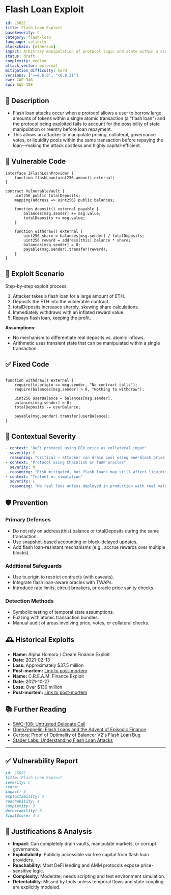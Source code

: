 # Flash Loan Exploit

```YAML
id: LS02C
title: Flash Loan Exploit 
baseSeverity: C
category: flash-loan
language: solidity
blockchain: [ethereum]
impact: Arbitrary manipulation of protocol logic and state within a single transaction
status: draft
complexity: medium
attack_vector: external
mitigation_difficulty: hard
versions: [">=0.6.0", "<0.8.21"]
cwe: CWE-346
swc: SWC-108
```

## 📝 Description

- Flash loan attacks occur when a protocol allows a user to borrow large amounts of tokens within a single atomic transaction (a "flash loan") and the protocol being exploited fails to account for the possibility of state manipulation or reentry before loan repayment. 
- This allows an attacker to manipulate pricing, collateral, governance votes, or liquidity pools within the same transaction before repaying the loan—making the attack costless and highly capital-efficient.

## 🚨 Vulnerable Code

```solidity
interface IFlashLoanProvider {
    function flashLoan(uint256 amount) external;
}

contract VulnerableVault {
    uint256 public totalDeposits;
    mapping(address => uint256) public balances;

    function deposit() external payable {
        balances[msg.sender] += msg.value;
        totalDeposits += msg.value;
    }

    function withdraw() external {
        uint256 share = balances[msg.sender] / totalDeposits;
        uint256 reward = address(this).balance * share;
        balances[msg.sender] = 0;
        payable(msg.sender).transfer(reward);
    }
}
```

## 🧪 Exploit Scenario

Step-by-step exploit process:

1. Attacker takes a flash loan for a large amount of ETH.
2. Deposits the ETH into the vulnerable contract.
3. totalDeposits increases sharply, skewing share calculations.
4. Immediately withdraws with an inflated reward value.
5. Repays flash loan, keeping the profit.

**Assumptions:**

- No mechanism to differentiate real deposits vs. atomic inflows.
- Arithmetic uses transient state that can be manipulated within a single transaction.

## ✅ Fixed Code

```solidity

function withdraw() external {
    require(tx.origin == msg.sender, "No contract calls");
    require(balances[msg.sender] > 0, "Nothing to withdraw");

    uint256 userBalance = balances[msg.sender];
    balances[msg.sender] = 0;
    totalDeposits -= userBalance;

    payable(msg.sender).transfer(userBalance);
}
```

## 🧭 Contextual Severity

```yaml
- context: "DeFi protocol using DEX price as collateral input"
  severity: C
  reasoning: "Critical – attacker can drain pool using one-block price swing."
- context: "Protocol using Chainlink or TWAP oracles"
  severity: M
  reasoning: "Risk mitigated, but flash loans may still affect liquidity or timing."
- context: "Testnet or simulation"
  severity: L
  reasoning: "No real loss unless deployed in production with real value."
```

## 🛡️ Prevention

### Primary Defenses

- Do not rely on address(this).balance or totalDeposits during the same transaction.
- Use snapshot-based accounting or block-delayed updates.
- Add flash loan-resistant mechanisms (e.g., accrue rewards over multiple blocks).

### Additional Safeguards

- Use tx.origin to restrict contracts (with caveats).
- Integrate flash loan-aware oracles with TWAPs.
- Introduce rate limits, circuit breakers, or oracle price sanity checks.

### Detection Methods

- Symbolic testing of temporal state assumptions.
- Fuzzing with atomic transaction bundles.
- Manual audit of areas involving price, votes, or collateral checks.


## 🕰️ Historical Exploits

- **Name:** Alpha Homora / Cream Finance Exploit
- **Date:** 2021-02-13 
- **Loss:** Approximately $37.5 million 
- **Post-mortem:** [Link to post-mortem](https://blog.alphaventuredao.io/alpha-homora-v2-post-mortem/) 
- **Name:** C.R.E.A.M. Finance Exploit
- **Date:** 2021-10-27 
- **Loss:** Over $130 million 
- **Post-mortem:** [Link to post-mortem](https://www.merklescience.com/blog/hack-track-analysis-of-c-r-e-a-m-finance-hack) 

## 📚 Further Reading

- [SWC-108: Untrusted Delegate Call](https://swcregistry.io/docs/SWC-108/) 
- [OpenZeppelin: Flash Loans and the Advent of Episodic Finance](https://blog.openzeppelin.com/flash-loans-and-the-advent-of-episodic-finance) 
- [Certora: Proof of Optimality of Balancer V2's Flash Loan Bug](https://medium.com/certora/proof-of-optimality-of-balancer-v2s-flash-loan-bug-2eea00b908e2)  
- [Stader Labs: Understanding Flash Loan Attacks](https://www.staderlabs.com/blogs/staking-basics/flash-loan-attack/) 

---

## ✅ Vulnerability Report 

```markdown
id: LS02C
title: Flash Loan Exploit
severity: C
score:
impact: 5         
exploitability: 5 
reachability: 4   
complexity: 3     
detectability: 3  
finalScore: 4.5
```

## 📄 Justifications & Analysis

- **Impact**: Can completely drain vaults, manipulate markets, or corrupt governance.
- **Exploitability**: Publicly accessible via free capital from flash loan providers.
- **Reachability**: Most DeFi lending and AMM protocols expose price-sensitive logic.
- **Complexity**: Moderate; needs scripting and test environment simulation.
- **Detectability**: Missed by tools unless temporal flows and state coupling are explicitly modeled.
